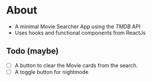# About
- A minimal Movie Searcher App using the *TMDB* API
- Uses hooks and functional components from ReactJs

## Todo (maybe)

- [ ] A button to clear the Movie cards from the search.
- [ ] A toggle button for nightmode
